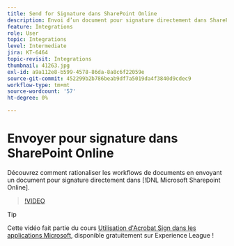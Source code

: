```yaml
---
title: Send for Signature dans SharePoint Online
description: Envoi d’un document pour signature directement dans SharePoint Online
feature: Integrations
role: User
topic: Integrations
level: Intermediate
jira: KT-6464
topic-revisit: Integrations
thumbnail: 41263.jpg
exl-id: a9a112e8-b599-4578-86da-8a8c6f22059e
source-git-commit: 452299b2b786beab9df7a5019da4f3840d9cdec9
workflow-type: tm+mt
source-wordcount: '57'
ht-degree: 0%

---
```


# Envoyer pour signature dans SharePoint Online

Découvrez comment rationaliser les workflows de documents en envoyant un document pour signature directement dans [!DNL Microsoft Sharepoint Online].

>[!VIDEO](https://video.tv.adobe.com/v/41263?quality=12&learn=on&hidetitle=true)

>[!TIP]
>
>Cette vidéo fait partie du cours [Utilisation d&#39;Acrobat Sign dans les applications Microsoft](https://experienceleague.adobe.com/?recommended=Sign-U-1-2020.2), disponible gratuitement sur Experience League !
